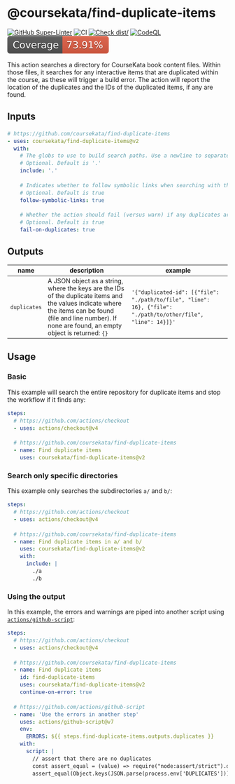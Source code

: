# @coursekata/find-duplicate-items

[![GitHub Super-Linter](https://github.com/coursekata/find-duplicate-items/actions/workflows/linter.yml/badge.svg)](https://github.com/super-linter/super-linter)
![CI](https://github.com/coursekata/find-duplicate-items/actions/workflows/ci.yml/badge.svg)
[![Check dist/](https://github.com/coursekata/find-duplicate-items/actions/workflows/check-dist.yml/badge.svg)](https://github.com/coursekata/find-duplicate-items/actions/workflows/check-dist.yml)
[![CodeQL](https://github.com/coursekata/find-duplicate-items/actions/workflows/codeql-analysis.yml/badge.svg)](https://github.com/coursekata/find-duplicate-items/actions/workflows/codeql-analysis.yml)
[![Coverage](./badges/coverage.svg)](./badges/coverage.svg)

This action searches a directory for CourseKata book content files. Within those
files, it searches for any interactive items that are duplicated within the
course, as these will trigger a build error. The action will report the location
of the duplicates and the IDs of the duplicated items, if any are found.

## Inputs

```yaml
# https://github.com/coursekata/find-duplicate-items
- uses: coursekata/find-duplicate-items@v2
  with:
    # The globs to use to build search paths. Use a newline to separate each glob.
    # Optional. Default is '.'
    include: '.'

    # Indicates whether to follow symbolic links when searching with the globs.
    # Optional. Default is true
    follow-symbolic-links: true

    # Whether the action should fail (versus warn) if any duplicates are found.
    # Optional. Default is true
    fail-on-duplicates: true
```

## Outputs

<!-- prettier-ignore -->
| name | description | example |
| - | - | - |
| `duplicates` | A JSON object as a string, where the keys are the IDs of the duplicate items and the values indicate where the items can be found (file and line number). If none are found, an empty object is returned: `{}` | `'{"duplicated-id": [{"file": "./path/to/file", "line": 16}, {"file": "./path/to/other/file", "line": 14}]}'` |

## Usage

### Basic

This example will search the entire repository for duplicate items and stop the
workflow if it finds any:

```yaml
steps:
  # https://github.com/actions/checkout
  - uses: actions/checkout@v4

  # https://github.com/coursekata/find-duplicate-items
  - name: Find duplicate items
    uses: coursekata/find-duplicate-items@v2
```

### Search only specific directories

This example only searches the subdirectories `a/` and `b/`:

```yaml
steps:
  # https://github.com/actions/checkout
  - uses: actions/checkout@v4

  # https://github.com/coursekata/find-duplicate-items
  - name: Find duplicate items in a/ and b/
    uses: coursekata/find-duplicate-items@v2
    with:
      include: |
        ./a
        ./b
```

### Using the output

In this example, the errors and warnings are piped into another script using
[`actions/github-script`](https://github.com/actions/github-script):

```yaml
steps:
  # https://github.com/actions/checkout
  - uses: actions/checkout@v4

  # https://github.com/coursekata/find-duplicate-items
  - name: Find duplicate items
    id: find-duplicate-items
    uses: coursekata/find-duplicate-items@v2
    continue-on-error: true

  # https://github.com/actions/github-script
  - name: 'Use the errors in another step'
    uses: actions/github-script@v7
    env:
      ERRORS: ${{ steps.find-duplicate-items.outputs.duplicates }}
    with:
      script: |
        // assert that there are no duplicates
        const assert_equal = (value) => require("node:assert/strict").deepEqual(value, true)
        assert_equal(Object.keys(JSON.parse(process.env['DUPLICATES'])).length !== 0)
```
